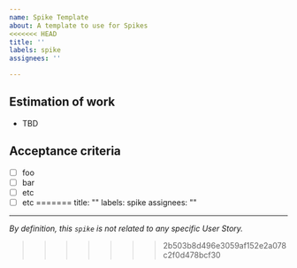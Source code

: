 ```yaml
---
name: Spike Template
about: A template to use for Spikes
<<<<<<< HEAD
title: ''
labels: spike
assignees: ''

---
```


## Estimation of work
- TBD

## Acceptance criteria
- [ ] foo
- [ ] bar
- [ ] etc
- [ ] etc
=======
title: ""
labels: spike
assignees: ""
---

_By definition, this `spike` is not related to any specific User Story._
>>>>>>> 2b503b8d496e3059af152e2a078c2f0d478bcf30
